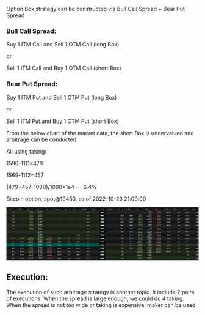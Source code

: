 
Option Box strategy can be constructed via Bull Call Spread + Bear Put Spread

### Bull Call Spread:

Buy 1 ITM Call and Sell 1 OTM Call (long Box)

or

Sell 1 ITM Call and Buy 1 OTM Call (short Box)

### Bear Put Spread: 

Buy 1 ITM Put and Sell 1 OTM Put (long Box)

or

Sell 1 ITM Put and Buy 1 OTM Put (short Box)



From the below chart of the market data, the short Box is undervalued and arbitrage can be conducted.

All using taking:

1590-1111=479

1569-1112=457

(479+457-1000)/1000*1e4 = -6.4% 

Bitcoin option, spot@19450, as of 2022-10-23 21:00:00

![Happy Christmas](deribit_options.PNG)


## Execution:
The execution of such arbitrage strategy is another topic. It include 2 pairs of executions. When the spread is large enough, we could do 4 taking. When the spread is not too wide or taking is expensive, maker can be used
